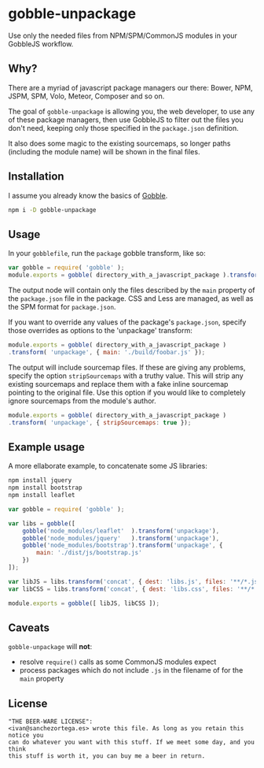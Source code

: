 # gobble-unpackage

Use only the needed files from NPM/SPM/CommonJS modules in your GobbleJS workflow.

## Why?

There are a myriad of javascript package managers our there: Bower, NPM, JSPM,
SPM, Volo, Meteor, Composer and so on.

The goal of `gobble-unpackage` is allowing you, the web developer, to use any
of these package managers, then use GobbleJS to filter out the files you don't
need, keeping only those specified in the `package.json` definition.

It also does some magic to the existing sourcemaps, so longer paths (including
the module name) will be shown in the final files.


## Installation

I assume you already know the basics of [Gobble](https://github.com/gobblejs/gobble).

```bash
npm i -D gobble-unpackage
```

## Usage

In your `gobblefile`, run the `package` gobble transform, like so:

```javascript
var gobble = require( 'gobble' );
module.exports = gobble( directory_with_a_javascript_package ).transform( 'unpackage' );
```

The output node will contain only the files described by the `main` property of
the `package.json` file in the package. CSS and Less are managed, as well as
the SPM format for `package.json`.

If you want to override any values of the package's `package.json`, specify those
overrides as options to the 'unpackage' transform:

```js
module.exports = gobble( directory_with_a_javascript_package )
.transform( 'unpackage', { main: './build/foobar.js' });
```

The output will include sourcemap files. If these are giving any problems, specify
the option `stripSourcemaps` with a truthy value. This will strip any existing
sourcemaps and replace them with a fake inline sourcemap pointing to the original
file. Use this option if you would like to completely ignore sourcemaps from
the module's author.

```js
module.exports = gobble( directory_with_a_javascript_package )
.transform( 'unpackage', { stripSourcemaps: true });
```

## Example usage

A more ellaborate example, to concatenate some JS libraries:

```bash
npm install jquery
npm install bootstrap
npm install leaflet
```

```javascript
var gobble = require( 'gobble' );

var libs = gobble([
	gobble('node_modules/leaflet'  ).transform('unpackage'),
	gobble('node_modules/jquery'   ).transform('unpackage'),
	gobble('node_modules/bootstrap').transform('unpackage', {
		main: './dist/js/bootstrap.js'
	})
]);

var libJS = libs.transform('concat', { dest: 'libs.js', files: '**/*.js' });
var libCSS = libs.transform('concat', { dest: 'libs.css', files: '**/*.css' });

module.exports = gobble([ libJS, libCSS ]);
```


## Caveats

`gobble-unpackage` will **not**:

* resolve `require()` calls as some CommonJS modules expect
* process packages which do not include `.js` in the filename of for the `main` property


## License

```
"THE BEER-WARE LICENSE":
<ivan@sanchezortega.es> wrote this file. As long as you retain this notice you
can do whatever you want with this stuff. If we meet some day, and you think
this stuff is worth it, you can buy me a beer in return.
```
